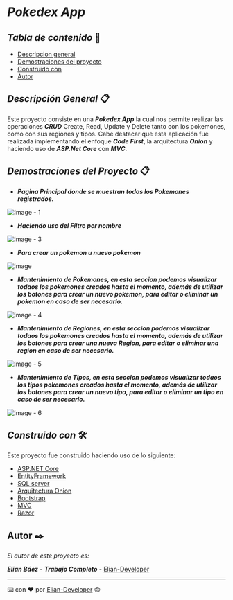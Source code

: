 # ***Pokedex App*** 

## *Tabla de contenido* 📄

- [Descripcion general](https://github.com/Elian-Developer/Pokedex/tree/master#descripción-general)
- [Demostraciones del proyecto](https://github.com/Elian-Developer/Pokedex/tree/master#demostraciones-del-proyecto)
- [Construido con](https://github.com/Elian-Developer/Pokedex/tree/master#construido-con)
- [Autor](https://github.com/Elian-Developer/Pokedex/tree/master#autor)

## *Descripción General* 📋

Este proyecto consiste en una ***Pokedex App*** la cual nos permite realizar las operaciones ***CRUD*** Create, Read, Update y Delete tanto con los pokemones, 
como con sus regiones y tipos. Cabe destacar que esta aplicación  fue realizada implementando el enfoque ***Code First***, la arquitectura ***Onion*** y haciendo 
uso de ***ASP.Net Core*** con ***MVC***.

## ***Demostraciones del Proyecto*** 📋

- ***Pagina Principal donde se muestran todos los Pokemones registrados.***

![Image - 1](https://github.com/Elian-Developer/Pokedex/assets/107364306/62581d52-45ae-414f-a87d-5983f3322d49)

- ***Haciendo uso del Filtro por nombre***

![image - 3](https://github.com/Elian-Developer/Pokedex/assets/107364306/d5a82930-4e7e-4be6-b194-3499bce08821)

- ***Para crear un pokemon u nuevo pokemon***

![image](https://github.com/Elian-Developer/Pokedex/assets/107364306/f460c148-d2a8-4b2a-859a-d651e623fe29)

- ***Mantenimiento de Pokemones, en esta seccion podemos visualizar todaos los pokemones creados hasta el momento, además de
utilizar los botones para crear un nuevo pokemon, para editar o eliminar un pokemon en caso de ser necesario.***

![image - 4](https://github.com/Elian-Developer/Pokedex/assets/107364306/238f2b53-a85d-49b2-861e-d72e5c3a26ac)

- ***Mantenimiento de Regiones, en esta seccion podemos visualizar todaos los pokemones creados hasta el momento, además de
utilizar los botones para crear una nueva Region, para editar o eliminar una region en caso de ser necesario.***

![image - 5](https://github.com/Elian-Developer/Pokedex/assets/107364306/328e5b00-ea4a-413c-b184-c1a27d66ab63)

- ***Mantenimiento de Tipos, en esta seccion podemos visualizar todaos los tipos pokemones creados hasta el momento, además de
utilizar los botones para crear un nuevo tipo, para editar o eliminar un tipo en caso de ser necesario.***

![image - 6](https://github.com/Elian-Developer/Pokedex/assets/107364306/e709f95d-07ff-4a8a-a4ee-6c3c5426db02)


## *Construido con* 🛠️

Este proyecto fue construido haciendo uso de lo siguiente: 
- [ASP.NET Core](https://learn.microsoft.com/es-es/aspnet/core/introduction-to-aspnet-core?view=aspnetcore-7.0)
- [EntityFramework](https://learn.microsoft.com/en-us/ef/)
- [SQL server](https://learn.microsoft.com/en-us/sql/sql-server/?view=sql-server-ver16)
- [Arquitectura Onion]()
- [Bootstrap](https://getbootstrap.com)
- [MVC](https://learn.microsoft.com/en-us/aspnet/mvc/overview/getting-started/introduction/getting-started)
- [Razor](https://learn.microsoft.com/en-us/aspnet/core/mvc/views/razor?view=aspnetcore-7.0)

## Autor ✒️

_El autor de este proyecto es:_

***Elian Báez*** - ***Trabajo Completo*** - [Elian-Developer](https://github.com/Elian-Developer)

---

⌨️ con ❤️ por [Elian-Developer]((https://github.com/Elian-Developer)) 😊

